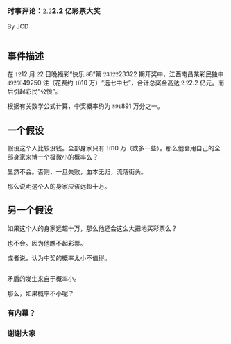 <!doctype html><html><head><meta charset=UTF-8><title>luck - By JCD</title><link rel=stylesheet href=https://cdn.staticfile.org/font-awesome/4.7.0/css/font-awesome.min.css><link rel=stylesheet href=https://cdn.staticfile.org/prism/1.15.0/themes/prism.min.css><link rel=stylesheet href=https://cdn.staticfile.org/KaTeX/0.10.0-rc.1/katex.min.css><link href=./css/chunk-vendors.4e4765ff.css rel=stylesheet></head><body><div><article id=webslides><section slide class="slide bg-black-blue aligncenter" image="https://source.unsplash.com/C1HhAQrbykQ/ .dark"><span class="background dark" style="background-image:url('https://source.unsplash.com/C1HhAQrbykQ/')"></span><div class=wrap wrap=true><h1 class="text-landing text-shadow">时事评论：<span class=katex><span class=katex-mathml><math><semantics><mrow><mn>2</mn><mi mathvariant=normal>.</mi><mn>2</mn></mrow><annotation encoding=application/x-tex>2.2</annotation></semantics></math></span><span class=katex-html aria-hidden=true><span class=strut style=height:0.64444em;></span><span class="strut bottom" style=height:0.64444em;vertical-align:0em;></span><span class="base textstyle uncramped"><span class="mord mathrm">2</span><span class="mord mathrm">.</span><span class="mord mathrm">2</span></span></span></span> 亿彩票大奖</h1><p class=text-intro>By JCD</p></div></section><section slide class="slide fullscreen"><div class=wrap wrap=true><div class="text-intro card-50 bg-white"><figure><img src=https://bpic.588ku.com/element_origin_min_pic/19/08/09/63b95433830c9a2d92d82ff0ca90384a.jpg alt=""></figure><div class=flex-content><h2 class=text-landing>事件描述</h2><p class=text-intro>在 <span class=katex><span class=katex-mathml><math><semantics><mrow><mn>1</mn><mn>2</mn></mrow><annotation encoding=application/x-tex>12</annotation></semantics></math></span><span class=katex-html aria-hidden=true><span class=strut style=height:0.64444em;></span><span class="strut bottom" style=height:0.64444em;vertical-align:0em;></span><span class="base textstyle uncramped"><span class="mord mathrm">1</span><span class="mord mathrm">2</span></span></span></span> 月 <span class=katex><span class=katex-mathml><math><semantics><mrow><mn>2</mn></mrow><annotation encoding=application/x-tex>2</annotation></semantics></math></span><span class=katex-html aria-hidden=true><span class=strut style=height:0.64444em;></span><span class="strut bottom" style=height:0.64444em;vertical-align:0em;></span><span class="base textstyle uncramped"><span class="mord mathrm">2</span></span></span></span> 日晚福彩“快乐 <span class=katex><span class=katex-mathml><math><semantics><mrow><mn>8</mn></mrow><annotation encoding=application/x-tex>8</annotation></semantics></math></span><span class=katex-html aria-hidden=true><span class=strut style=height:0.64444em;></span><span class="strut bottom" style=height:0.64444em;vertical-align:0em;></span><span class="base textstyle uncramped"><span class="mord mathrm">8</span></span></span></span>”第 <span class=katex><span class=katex-mathml><math><semantics><mrow><mn>2</mn><mn>3</mn><mn>3</mn><mn>2</mn><mn>2</mn></mrow><annotation encoding=application/x-tex>23322</annotation></semantics></math></span><span class=katex-html aria-hidden=true><span class=strut style=height:0.64444em;></span><span class="strut bottom" style=height:0.64444em;vertical-align:0em;></span><span class="base textstyle uncramped"><span class="mord mathrm">2</span><span class="mord mathrm">3</span><span class="mord mathrm">3</span><span class="mord mathrm">2</span><span class="mord mathrm">2</span></span></span></span> 期开奖中，江西南昌某彩民独中 <span class=katex><span class=katex-mathml><math><semantics><mrow><mn>4</mn><mn>9</mn><mn>2</mn><mn>5</mn><mn>0</mn></mrow><annotation encoding=application/x-tex>49250</annotation></semantics></math></span><span class=katex-html aria-hidden=true><span class=strut style=height:0.64444em;></span><span class="strut bottom" style=height:0.64444em;vertical-align:0em;></span><span class="base textstyle uncramped"><span class="mord mathrm">4</span><span class="mord mathrm">9</span><span class="mord mathrm">2</span><span class="mord mathrm">5</span><span class="mord mathrm">0</span></span></span></span> 注（花费约 <span class=katex><span class=katex-mathml><math><semantics><mrow><mn>1</mn><mn>0</mn></mrow><annotation encoding=application/x-tex>10</annotation></semantics></math></span><span class=katex-html aria-hidden=true><span class=strut style=height:0.64444em;></span><span class="strut bottom" style=height:0.64444em;vertical-align:0em;></span><span class="base textstyle uncramped"><span class="mord mathrm">1</span><span class="mord mathrm">0</span></span></span></span> 万）“选七中七”，合计总奖金高达 <span class=katex><span class=katex-mathml><math><semantics><mrow><mn>2</mn><mi mathvariant=normal>.</mi><mn>2</mn></mrow><annotation encoding=application/x-tex>2.2</annotation></semantics></math></span><span class=katex-html aria-hidden=true><span class=strut style=height:0.64444em;></span><span class="strut bottom" style=height:0.64444em;vertical-align:0em;></span><span class="base textstyle uncramped"><span class="mord mathrm">2</span><span class="mord mathrm">.</span><span class="mord mathrm">2</span></span></span></span> 亿元。而后引起彩民“公愤”。</p><p>根据有关数学公式计算，中奖概率约为 <span class=katex><span class=katex-mathml><math><semantics><mrow><mn>8</mn><mn>9</mn><mn>1</mn></mrow><annotation encoding=application/x-tex>891</annotation></semantics></math></span><span class=katex-html aria-hidden=true><span class=strut style=height:0.64444em;></span><span class="strut bottom" style=height:0.64444em;vertical-align:0em;></span><span class="base textstyle uncramped"><span class="mord mathrm">8</span><span class="mord mathrm">9</span><span class="mord mathrm">1</span></span></span></span> 万分之一。</p></div></div></div></section><section slide class="slide bg-apple"><div class=wrap wrap=true><h2 class=text-landing>一个假设</h2><p class=text-intro>假设这个人比较没钱。全部身家只有 <span class=katex><span class=katex-mathml><math><semantics><mrow><mn>1</mn><mn>0</mn></mrow><annotation encoding=application/x-tex>10</annotation></semantics></math></span><span class=katex-html aria-hidden=true><span class=strut style=height:0.64444em;></span><span class="strut bottom" style=height:0.64444em;vertical-align:0em;></span><span class="base textstyle uncramped"><span class="mord mathrm">1</span><span class="mord mathrm">0</span></span></span></span> 万（或多一些）。那么他会用自己的全部身家来博一个极微小的概率么？</p><p class=text-intro>显然不会。否则，一旦失败，血本无归，流落街头。</p><p class=text-intro>那么说明这个人的身家应该远超十万。</p></div></section><section slide class="slide bg-black-blue"><div class=wrap wrap=true><h2 class=text-landing>另一个假设</h2><p class=text-intro>如果这个人的身家远超十万，那么他还会这么大把地买彩票么？</p><p class=text-intro>也不会。因为他瞧不起彩票。</p><p class=text-intro>或者说，认为中奖的概率太小不值得。</p></div></section><section slide class="slide fullscreen"><div class=wrap wrap=true><div class="text-intro card-50 bg-white"><figure><img src="https://tse4-mm.cn.bing.net/th/id/OIP-C.5LTBkKB6bCrZo_c-sDMviAHaE8?rs=1&amp;pid=ImgDetMain" alt=""></figure><div class=flex-content><p class=text-intro>矛盾的发生来自于概率小。</p><p>那么，如果概率不小呢？</p></div></div></div></section><section slide class="slide bg-apple aligncenter"><div class=wrap wrap=true><h1 class=text-landing>有内幕？</h1></div></section><section slide class="slide bg-black-blue aligncenter"><div class=wrap wrap=true><h1 class=text-landing>谢谢大家</h1></div></section></article></div><script src=https://cdn.staticfile.org/echarts/4.8.0/echarts.min.js></script><script>window.pluginsOptions = {}



    window.webslidesOptions = {}


document.addEventListener('DOMContentLoaded', () => {
    let isPrintMode = false;
    if(~location.search.indexOf('print-pdf')){
        isPrintMode = true;
        WebSlides.registerPlugin('scroll', function(){});
    }
    const wsOptions = {
        loop: false
    };
    if(window.webslidesOptions){
        for (let i in webslidesOptions){
            if(webslidesOptions.hasOwnProperty(i)){
                wsOptions[i] = webslidesOptions[i];
            }
        }
    }
    const ws = new WebSlides(wsOptions)

    window.wsInstance = ws;
    if(isPrintMode){
        ws.slides.forEach(s=>s.show())
    }
}, false)</script><script src=./js/chunk-vendors.js></script><script src=./js/luck.js></script></body></html>
